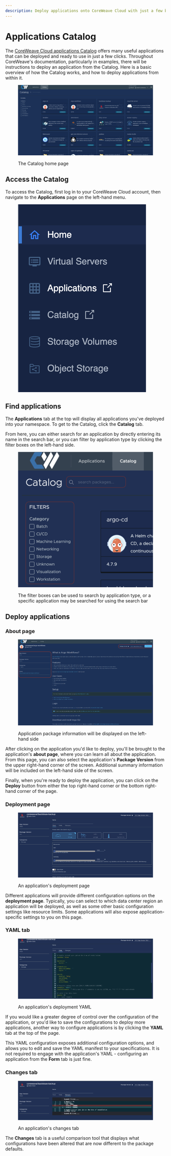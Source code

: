 ```yaml
---
description: Deploy applications onto CoreWeave Cloud with just a few button clicks
---
```


# Applications Catalog

The [CoreWeave Cloud applications Catalog](https://apps.coreweave.com) offers many useful applications that can be deployed and ready to use in just a few clicks. Throughout CoreWeave's documentation, particularly in examples, there will be instructions to deploy an application from the Catalog. Here is a basic overview of how the Catalog works, and how to deploy applications from within it.

<figure><img src="../.gitbook/assets/image (24) (2) (1).png" alt="Screenshot: The Catalog home page"><figcaption><p>The Catalog home page</p></figcaption></figure>

## Access the Catalog

To access the Catalog, first log in to your CoreWeave Cloud account, then navigate to the **Applications** page on the left-hand menu.

<figure><img src="../.gitbook/assets/image (10) (2) (2).png" alt=""><figcaption></figcaption></figure>

## Find applications

The **Applications** tab at the top will display all applications you've deployed into your namespace. To get to the Catalog, click the **Catalog** tab.

From here, you can either search for an application by directly entering its name in the search bar, or you can filter by application type by clicking the filter boxes on the left-hand side.

<figure><img src="../.gitbook/assets/image (19) (2) (1).png" alt="Screenshot: The filter boxes can be used to search by application type, or a specific application may be searched for using the search bar"><figcaption><p>The filter boxes can be used to search by application type, or a specific application may be searched for using the search bar</p></figcaption></figure>

## Deploy applications

### About page

<figure><img src="../.gitbook/assets/image (21) (2) (1).png" alt="Screenshot of application preview page"><figcaption><p>Application package information will be displayed on the left-hand side</p></figcaption></figure>

After clicking on the application you'd like to deploy, you'll be brought to the application's **about page**, where you can learn all about the application. From this page, you can also select the application's **Package Version** from the upper right-hand corner of the screen. Additional summary information will be included on the left-hand side of the screen.

Finally, when you're ready to deploy the application, you can click on the **Deploy** button from either the top right-hand corner or the bottom right-hand corner of the page.

### Deployment page

<figure><img src="../.gitbook/assets/image (12) (3).png" alt=""><figcaption><p>An application's deployment page</p></figcaption></figure>

Different applications will provide different configuration options on the **deployment page**. Typically, you can select to which data center region an application will be deployed, as well as some other basic configuration settings like resource limits. Some applications will also expose application-specific settings to you on this page.

### YAML tab

<figure><img src="../.gitbook/assets/image (20) (2).png" alt=""><figcaption><p>An application's deployment YAML</p></figcaption></figure>

If you would like a greater degree of control over the configuration of the application, or you'd like to save the configurations to deploy more applications, another way to configure applications is by clicking the **YAML** tab at the top of the page.

This YAML configuration exposes additional configuration options, and allows you to edit and save the YAML manifest to your specifications. It is not required to engage with the application's YAML - configuring an application from the **Form** tab is just fine.

### Changes tab

<figure><img src="../.gitbook/assets/image (22) (2) (1).png" alt=""><figcaption><p>An application's changes tab</p></figcaption></figure>

The **Changes** tab is a useful comparison tool that displays what configurations have been altered that are now different to the package defaults.
